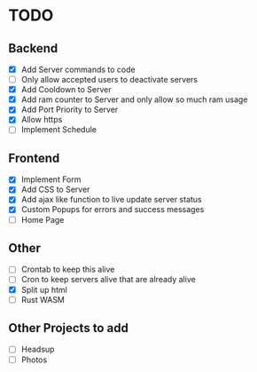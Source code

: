 # TODO

## Backend

- [x] Add Server commands to code
- [ ] Only allow accepted users to deactivate servers
- [x] Add Cooldown to Server
- [x] Add ram counter to Server and only allow so much ram usage
- [x] Add Port Priority to Server
- [x] Allow https
- [ ] Implement Schedule

## Frontend

- [x] Implement Form
- [x] Add CSS to Server
- [x] Add ajax like function to live update server status
- [x] Custom Popups for errors and success messages
- [ ] Home Page

## Other

- [ ] Crontab to keep this alive
- [ ] Cron to keep servers alive that are already alive
- [x] Split up html
- [ ] Rust WASM

## Other Projects to add

- [ ] Headsup
- [ ] Photos

